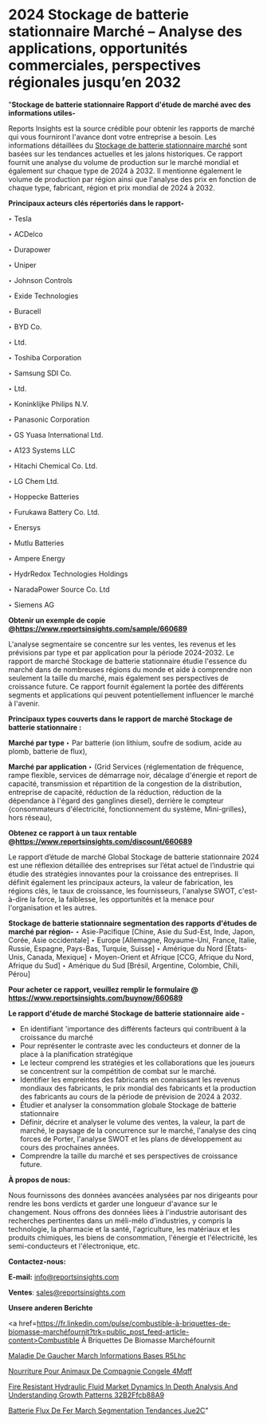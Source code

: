 # 2024 Stockage de batterie stationnaire Marché – Analyse des applications, opportunités commerciales, perspectives régionales jusqu’en 2032

"<strong>Stockage de batterie stationnaire Rapport d'étude de marché avec des informations utiles-</strong>

Reports Insights est la source crédible pour obtenir les rapports de marché qui vous fourniront l'avance dont votre entreprise a besoin. Les informations détaillées du <a href=https://www.reportsinsights.com/sample/660689>Stockage de batterie stationnaire marché</a> sont basées sur les tendances actuelles et les jalons historiques. Ce rapport fournit une analyse du volume de production sur le marché mondial et également sur chaque type de 2024 à 2032. Il mentionne également le volume de production par région ainsi que l'analyse des prix en fonction de chaque type, fabricant, région et prix mondial de 2024 à 2032.

<b>Principaux acteurs clés répertoriés dans le rapport-</b>

‣ Tesla

‣ ACDelco

‣ Durapower

‣ Uniper

‣ Johnson Controls

‣ Exide Technologies

‣ Buracell

‣ BYD Co.

‣ Ltd.

‣ Toshiba Corporation

‣ Samsung SDI Co.

‣ Ltd.

‣ Koninklijke Philips N.V.

‣ Panasonic Corporation

‣ GS Yuasa International Ltd.

‣ A123 Systems LLC

‣ Hitachi Chemical Co. Ltd.

‣ LG Chem Ltd.

‣ Hoppecke Batteries

‣ Furukawa Battery Co. Ltd.

‣ Enersys

‣ Mutlu Batteries

‣ Ampere Energy

‣ HydrRedox Technologies Holdings

‣ NaradaPower Source Co. Ltd

‣ Siemens AG

<strong><b>Obtenir un exemple de copie @</b></strong><a href=https://www.reportsinsights.com/sample/660689><strong><b>https://www.reportsinsights.com/sample/660689</b></strong></a>

L'analyse segmentaire se concentre sur les ventes, les revenus et les prévisions par type et par application pour la période 2024-2032. Le rapport de marché Stockage de batterie stationnaire étudie l'essence du marché dans de nombreuses régions du monde et aide à comprendre non seulement la taille du marché, mais également ses perspectives de croissance future. Ce rapport fournit également la portée des différents segments et applications qui peuvent potentiellement influencer le marché à l'avenir.

<strong>Principaux types couverts dans le rapport de marché Stockage de batterie stationnaire :</strong>

<strong>Marché par type </strong>
‣ Par batterie (ion lithium, soufre de sodium, acide au plomb, batterie de flux),

<strong>Marché par application </strong>
‣ (Grid Services {réglementation de fréquence, rampe flexible, services de démarrage noir, décalage d'énergie et report de capacité, transmission et répartition de la congestion de la distribution, entreprise de capacité, réduction de la réduction, réduction de la dépendance à l'égard des ganglines diesel}, derrière le compteur {consommateurs d'électricité, fonctionnement du système, Mini-grilles}, hors réseau),

<strong><b>Obtenez ce rapport à un taux rentable @</b></strong><a href=https://www.reportsinsights.com/discount/660689><strong><b>https://www.reportsinsights.com/discount/660689</b></strong></a>

Le rapport d’étude de marché Global Stockage de batterie stationnaire 2024 est une réflexion détaillée des entreprises sur l’état actuel de l’industrie qui étudie des stratégies innovantes pour la croissance des entreprises. Il définit également les principaux acteurs, la valeur de fabrication, les régions clés, le taux de croissance, les fournisseurs, l'analyse SWOT, c'est-à-dire la force, la faiblesse, les opportunités et la menace pour l'organisation et les autres.

<strong>Stockage de batterie stationnaire segmentation des rapports d'études de marché par région-</strong>
‣ Asie-Pacifique [Chine, Asie du Sud-Est, Inde, Japon, Corée, Asie occidentale]
‣ Europe [Allemagne, Royaume-Uni, France, Italie, Russie, Espagne, Pays-Bas, Turquie, Suisse]
‣ Amérique du Nord [États-Unis, Canada, Mexique]
‣ Moyen-Orient et Afrique [CCG, Afrique du Nord, Afrique du Sud]
‣ Amérique du Sud [Brésil, Argentine, Colombie, Chili, Pérou]

<strong>Pour acheter ce rapport, veuillez remplir le formulaire @   <a href=https://www.reportsinsights.com/buynow/660689>https://www.reportsinsights.com/buynow/660689</a></strong>

<strong>Le rapport d'étude de marché Stockage de batterie stationnaire aide -</strong>
<ul>
  <li>En identifiant 'importance des différents facteurs qui contribuent à la croissance du marché</li>
  <li>Pour représenter le contraste avec les conducteurs et donner de la place à la planification stratégique</li>
  <li>Le lecteur comprend les stratégies et les collaborations que les joueurs se concentrent sur la compétition de combat sur le marché.</li>
  <li>Identifier les empreintes des fabricants en connaissant les revenus mondiaux des fabricants, le prix mondial des fabricants et la production des fabricants au cours de la période de prévision de 2024 à 2032.</li>
  <li>Étudier et analyser la consommation globale Stockage de batterie stationnaire</li>
  <li>Définir, décrire et analyser le volume des ventes, la valeur, la part de marché, le paysage de la concurrence sur le marché, l'analyse des cinq forces de Porter, l'analyse SWOT et les plans de développement au cours des prochaines années.</li>
  <li>Comprendre la taille du marché et ses perspectives de croissance future.</li>
</ul>
<strong>À propos de nous:</strong>

Nous fournissons des données avancées analysées par nos dirigeants pour rendre les bons verdicts et garder une longueur d'avance sur le changement. Nous offrons des données liées à l'industrie autorisant des recherches pertinentes dans un méli-mélo d'industries, y compris la technologie, la pharmacie et la santé, l'agriculture, les matériaux et les produits chimiques, les biens de consommation, l'énergie et l'électricité, les semi-conducteurs et l'électronique, etc.

<strong>Contactez-nous:</strong>

<strong>E-mail:</strong> <a href=mailto:info@reportsinsights.com>info@reportsinsights.com</a>

<strong>Ventes</strong>: <a href=mailto:sales@reportsinsights.com>sales@reportsinsights.com</a>

<strong>Unsere anderen Berichte</strong>

<a href=https://fr.linkedin.com/pulse/combustible-à-briquettes-de-biomasse-marchéfournit?trk=public_post_feed-article-content>Combustible À Briquettes De Biomasse Marchéfournit</a>

<a href=https://www.linkedin.com/pulse/maladie-de-gaucher-march%C3%A9-informations-bas%C3%A9es-r5lhc/>Maladie De Gaucher March Informations Bases R5Lhc</a>

<a href=https://www.linkedin.com/pulse/nourriture-pour-animaux-de-compagnie-congel%C3%A9e-4mqff/>Nourriture Pour Animaux De Compagnie Congele 4Mqff</a>

<a href=https://medium.com/@ashishkumar23001/fire-resistant-hydraulic-fluid-market-dynamics-in-depth-analysis-and-understanding-growth-patterns-32b2ffcb88a9>Fire Resistant Hydraulic Fluid Market Dynamics In Depth Analysis And Understanding Growth Patterns 32B2Ffcb88A9</a>

<a href=https://www.linkedin.com/pulse/batterie-%C3%A0-flux-de-fer-march%C3%A9-segmentation-tendances-jue2c/>Batterie  Flux De Fer March Segmentation Tendances Jue2C</a>"
